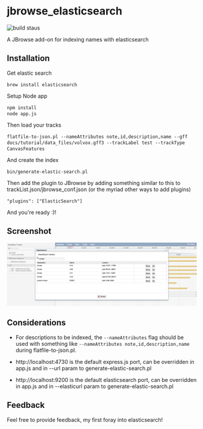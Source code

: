 # jbrowse_elasticsearch

![build staus](https://travis-ci.org/cmdcolin/jbrowse_elasticsearch.svg?branch=master)

A JBrowse add-on for indexing names with elasticsearch

## Installation

Get elastic search


    brew install elasticsearch

Setup Node app

    npm install
    node app.js

Then load your tracks

    flatfile-to-json.pl --nameAttributes note,id,description,name --gff docs/tutorial/data_files/volvox.gff3 --trackLabel test --trackType CanvasFeatures

And create the index

    bin/generate-elastic-search.pl

Then add the plugin to JBrowse by adding something similar to this to
trackList.json/jbrowse_conf.json (or the myriad other ways to add plugins)

    "plugins": ["ElasticSearch"]

And you're ready :)!

## Screenshot

![](img/example.png)


## Considerations

* For descriptions to be indexed, the `--nameAttributes` flag should be used
  with something like `--nameAttributes note,id,description,name` during
  flatfile-to-json.pl.

* http://localhost:4730 is the default express.js port, can be overridden in
  app.js and in --url param to generate-elastic-search.pl

* http://localhost:9200 is the default elasticsearch port, can be overridden in
  app.js and in --elasticurl param to generate-elastic-search.pl

## Feedback

Feel free to provide feedback, my first foray into elasticsearch!
